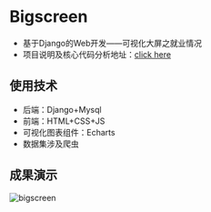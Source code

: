 # Bigscreen
- 基于Django的Web开发——可视化大屏之就业情况
- 项目说明及核心代码分析地址：[click here](http://t.csdn.cn/57M5Z)

## 使用技术
- 后端：Django+Mysql
- 前端：HTML+CSS+JS
- 可视化图表组件：Echarts
- 数据集涉及爬虫

## 成果演示
![bigscreen](https://user-images.githubusercontent.com/112796030/233643809-f8cefd33-ecab-41d3-b7ab-61ad358559ab.png)

